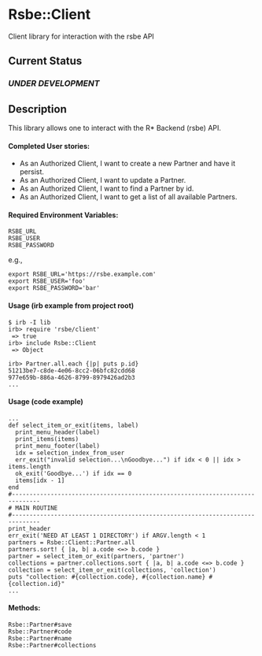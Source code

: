 # Rsbe::Client

Client library for interaction with the rsbe API

## Current Status

### *UNDER DEVELOPMENT*

## Description

This library allows one to interact with the R* Backend (rsbe) API.

#### Completed User stories:
* As an Authorized Client, I want to create a new Partner and have it persist.
* As an Authorized Client, I want to update a Partner.
* As an Authorized Client, I want to find a Partner by id.
* As an Authorized Client, I want to get a list of all available Partners.


#### Required Environment Variables:
```
RSBE_URL
RSBE_USER
RSBE_PASSWORD
```

e.g.,
```
export RSBE_URL='https://rsbe.example.com'
export RSBE_USER='foo'
export RSBE_PASSWORD='bar'
```

#### Usage (irb example from project root)
```
$ irb -I lib
irb> require 'rsbe/client'
 => true 
irb> include Rsbe::Client
 => Object

irb> Partner.all.each {|p| puts p.id}
51213be7-c8de-4e06-8cc2-06bfc82cdd68
977e659b-886a-4626-8799-8979426ad2b3
...
```

#### Usage (code example)
```
...
def select_item_or_exit(items, label)
  print_menu_header(label)
  print_items(items)
  print_menu_footer(label)
  idx = selection_index_from_user
  err_exit("invalid selection...\nGoodbye...") if idx < 0 || idx > items.length
  ok_exit('Goodbye...') if idx == 0
  items[idx - 1]
end
#------------------------------------------------------------------------------
# MAIN ROUTINE
#------------------------------------------------------------------------------
print_header
err_exit('NEED AT LEAST 1 DIRECTORY') if ARGV.length < 1
partners = Rsbe::Client::Partner.all
partners.sort! { |a, b| a.code <=> b.code }
partner = select_item_or_exit(partners, 'partner')
collections = partner.collections.sort { |a, b| a.code <=> b.code }
collection = select_item_or_exit(collections, 'collection')
puts "collection: #{collection.code}, #{collection.name} #{collection.id}"
...
```

#### Methods:
```
Rsbe::Partner#save
Rsbe::Partner#code
Rsbe::Partner#name
Rsbe::Partner#collections
```

